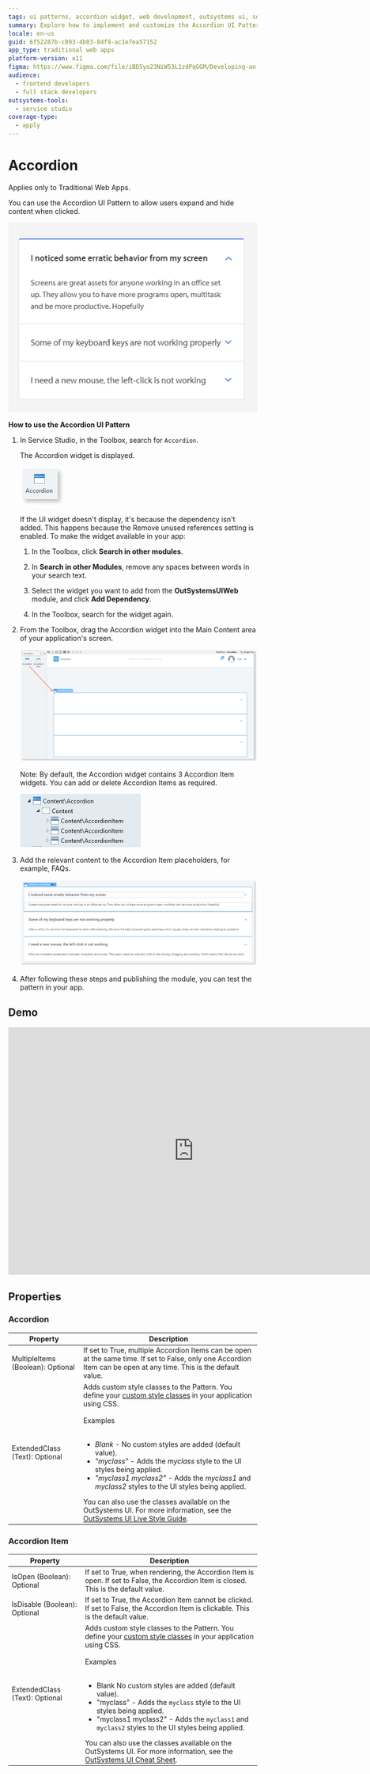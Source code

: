 ```yaml
---
tags: ui patterns, accordion widget, web development, outsystems ui, service studio
summary: Explore how to implement and customize the Accordion UI Pattern in Traditional Web Apps using OutSystems 11 (O11).
locale: en-us
guid: 6f52287b-c093-4b03-84f9-ac1e7ea57152
app_type: traditional web apps
platform-version: o11
figma: https://www.figma.com/file/iBD5yo23NiW53L1zdPqGGM/Developing-an-Application?type=design&node-id=222%3A24&mode=design&t=ANpsYvOCthr9AWot-1
audience:
  - frontend developers
  - full stack developers
outsystems-tools:
  - service studio
coverage-type:
  - apply
---
```


# Accordion

<div class="info" markdown="1">

Applies only to Traditional Web Apps.

</div>

You can use the Accordion UI Pattern to allow users expand and hide content when clicked.

 ![Example of an Accordion UI Pattern in a Traditional Web Application](images/accordion-image-2.png "Accordion UI Pattern in Traditional Web App")

**How to use the Accordion UI Pattern**

1. In Service Studio, in the Toolbox, search for `Accordion`.

    The Accordion widget is displayed.

    ![Accordion widget displayed in the Service Studio toolbox](images/accordion-image-4.png "Accordion Widget in Service Studio")

    If the UI widget doesn't display, it's because the dependency isn't added. This happens because the Remove unused references setting is enabled. To make the widget available in your app:

    1. In the Toolbox, click **Search in other modules**.

    1. In **Search in other Modules**, remove any spaces between words in your search text.
    
    1. Select the widget you want to add from the **OutSystemsUIWeb** module, and click **Add Dependency**.
    
    1. In the Toolbox, search for the widget again.

1. From the Toolbox, drag the Accordion widget into the Main Content area of your application's screen.

    ![Dragging the Accordion widget into the main content area of an application screen](images/accordion-image-5.png "Dragging Accordion Widget into Main Content Area")

    Note: By default, the Accordion widget contains 3 Accordion Item widgets. You can add or delete Accordion Items as required.

    ![Default Accordion widget containing three Accordion Item widgets](images/accordion-image-1.png "Default Accordion Widget with 3 Items")

1. Add the relevant content to the Accordion Item placeholders, for example, FAQs.
  
    ![Adding content to the Accordion Item placeholders, such as FAQs](images/accordion-image-3.png "Adding Content to Accordion Item")

1. After following these steps and publishing the module, you can test the pattern in your app.

## Demo

<iframe width="750" height="500" src="https://www.youtube.com/embed/FWTZ2tLVlfE" frameborder="0" allow="accelerometer; autoplay; encrypted-media; gyroscope; picture-in-picture" allowfullscreen="allowfullscreen"></iframe>

## Properties

### Accordion

| **Property** | **Description** |
|---|---|
| MultipleItems (Boolean): Optional | If set to True, multiple Accordion Items can be open at the same time. If set to False, only one Accordion Item can be open at any time. This is the default value. |
| ExtendedClass (Text): Optional | Adds custom style classes to the Pattern. You define your [custom style classes](../../../../look-feel/css.md) in your application using CSS.<br/><br/>Examples<br/><br/> <ul><li>_Blank_ - No custom styles are added (default value).</li><li>_"myclass"_ - Adds the _myclass_ style to the UI styles being applied.</li><li>_"myclass1 myclass2"_ - Adds the _myclass1_ and _myclass2_ styles to the UI styles being applied.</li></ul>You can also use the classes available on the OutSystems UI. For more information, see the [OutSystems UI Live Style Guide](https://outsystemsui.outsystems.com/StyleGuidePreview/Styles). |

### Accordion Item

| **Property** | **Description** |
|---|---|
| IsOpen (Boolean): Optional | If set to True, when rendering, the Accordion Item is open. If set to False, the Accordion Item is closed. This is the default value. |
| IsDisable (Boolean): Optional | If set to True, the Accordion Item cannot be clicked. If set to False, the Accordion Item is clickable. This is the default value. |
| ExtendedClass (Text): Optional | Adds custom style classes to the Pattern. You define your [custom style classes](../../../../look-feel/css.md) in your application using CSS.<br/><br/>Examples<br/><br/> <ul><li>Blank No custom styles are added (default value).</li><li>"myclass" - Adds the ``myclass`` style to the UI styles being applied.</li><li>"myclass1 myclass2" - Adds the ``myclass1`` and ``myclass2`` styles to the UI styles being applied. </li></ul>You can also use the classes available on the OutSystems UI. For more information, see the [OutSystems UI Cheat Sheet](https://outsystemsui.outsystems.com/OutSystemsUIWebsite/CheatSheet). |

